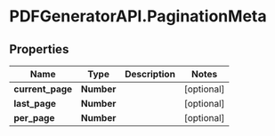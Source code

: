 # PDFGeneratorAPI.PaginationMeta

## Properties

Name | Type | Description | Notes
------------ | ------------- | ------------- | -------------
**current_page** | **Number** |  | [optional] 
**last_page** | **Number** |  | [optional] 
**per_page** | **Number** |  | [optional] 


